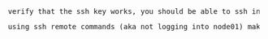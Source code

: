 <pre> verify that the ssh key works, you should be able to ssh into bob@node01 using the new passphrase of the key pairs.</pre> 

<pre> using ssh remote commands (aka not logging into node01) make a directory called dir1 in bob's home directory on node01 from the controlplane server </pre>


